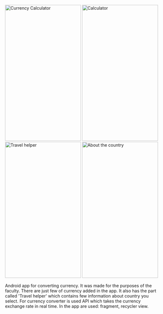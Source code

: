 <p float="left">
  <img src="https://user-images.githubusercontent.com/62598112/131262977-8a2972e8-e60a-4c5e-b8d7-d764fa4deb2c.jpg" alt="Currency Calculator" width="250" height="450">
  <img src="https://user-images.githubusercontent.com/62598112/131262979-654acac7-8069-4941-9c0f-66b8173f0122.jpg" alt="Calculator" width="250" height="450">
  <img src="https://user-images.githubusercontent.com/62598112/131262981-618e1776-bee2-4d14-910d-5287bc253b09.jpg" alt="Travel helper" width="250" height="450">
  <img src="https://user-images.githubusercontent.com/62598112/131262983-9a7e0199-9039-4170-bd94-c48534d98bb2.jpg" alt="About the country" width="250" height="450">
</p>
Android app for converting currency. It was made for the purposes of the faculty. There are just few of currency added in the app. It also has the part called 'Travel helper'
which contains few information about country you select. For currency converter is used API which takes the currency exchange rate in real time. In the app are used: fragment, recycler view.
